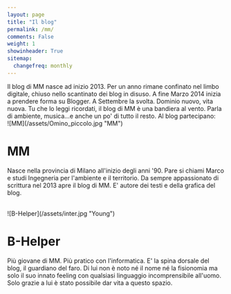 ```yaml
---
layout: page
title: "Il blog"
permalink: /mm/
comments: False
weight: 1
showinheader: True
sitemap:
  changefreq: monthly
---
```


<div markdown="1" id="primo-paragrafo">
Il blog di MM nasce ad inizio 2013. Per un anno rimane confinato nel limbo digitale, chiuso nello scantinato dei blog in disuso. A fine Marzo 2014 inizia a prendere forma su Blogger. A Settembre la svolta. Dominio nuovo, vita nuova. Tu che lo leggi ricordati, il blog di MM è una bandiera al vento. Parla di ambiente, musica...e anche un po' di tutto il resto. Al blog partecipano:
</div>

<div markdown="1" id="img-MM">
![MM](/assets/Omino_piccolo.jpg "MM")
</div>

# MM

Nasce nella provincia di Milano all'inizio degli anni '90. Pare si chiami
Marco e studi Ingegneria per l'ambiente e il territorio. Da sempre appassionato
di scrittura nel 2013 apre il blog di MM. E' autore dei testi e della grafica del blog.

<br />

<div markdown="1" id="img-B-Helper">
![B-Helper](/assets/inter.jpg "Young")
</div>

# B-Helper

Più giovane di MM. Più pratico con l'informatica. E' la spina dorsale del blog, il guardiano del faro. Di lui
non è noto né il nome né la fisionomia ma solo il suo innato feeling con qualsiasi linguaggio
incomprensibile all'uomo. Solo grazie a lui è stato possibile dar vita a questo spazio.
